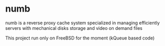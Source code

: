# numb
numb is a reverse proxy cache system specialized in managing efficiently servers with mechanical disks storage and video on demand files

This project run only on FreeBSD for the moment (kQueue based code)
